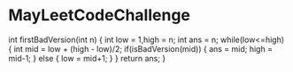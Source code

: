 # MayLeetCodeChallenge

 int firstBadVersion(int n) {
        int low = 1,high = n;
        int ans = n;
        while(low<=high) {
            int mid = low + (high - low)/2;
            if(isBadVersion(mid)) {
                ans = mid;
                high = mid-1;
            } else {
                low = mid+1;
            }
        }
        return ans;
   }
